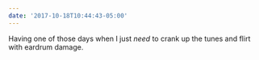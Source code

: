 ```yaml
---
date: '2017-10-18T10:44:43-05:00'
---
```

Having one of those days when I just *need* to crank up the tunes and flirt with eardrum damage.
